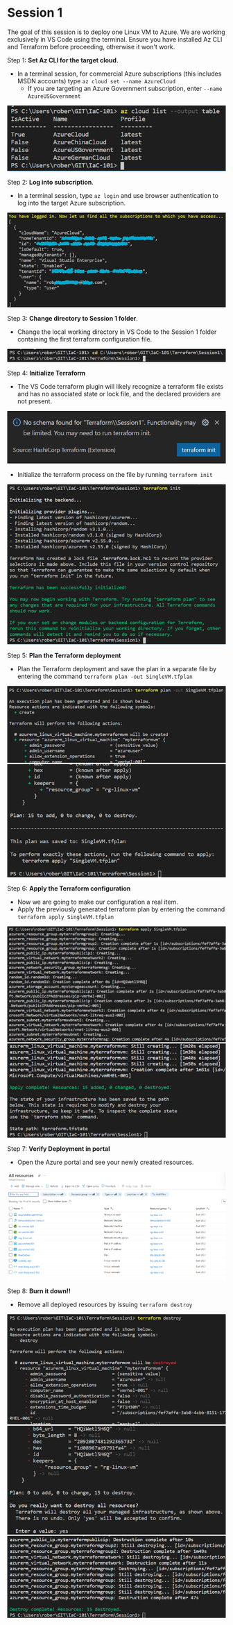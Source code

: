 # Session 1

The goal of this session is to deploy one Linux VM to Azure. We are working exclusively in VS Code using the terminal. Ensure you have installed Az CLI and Terraform before proceeding, otherwise it won't work.

Step 1: **Set Az CLI for the target cloud**.

- In a terminal session, for commercial Azure subscriptions (this includes MSDN accounts) type `az cloud set --name AzureCloud`
  - If you are targeting an Azure Government subscription, enter `--name AzureUSGovernment`

![Azure Cloud List](/.attachments/az-cloud-list-output-table.png)

Step 2: **Log into subscription**.

- In a terminal session, type `az login` and use browser authentication to log into the target Azure subscription.

![Azure Login Success](/.attachments/az-login-success.jpg)

Step 3: **Change directory to Session 1 folder**.

- Change the local working directory in VS Code to the Session 1 folder containing the first terraform configuration file.

![VS Code Change Directory](/.attachments/change-dir-to-sess-1.png)

Step 4: **Initialize Terraform**

- The VS Code terraform plugin will likely recognize a terraform file exists and has no associated state or lock file, and the declared providers are not present.

![Terraform Plugin Alert](/.attachments/Terraform-run-init.png)

- Initialize the terraform process on the file by running `terraform init`

![Terraform Init](/.attachments/terraform-init.png)

Step 5: **Plan the Terraform deployment**

- Plan the Terraform deployment and save the plan in a separate file by entering the command `terraform plan -out SingleVM.tfplan`

![Terraform Plan start](/.attachments/tf-plan1.png)
![Terraform Plan finish](/.attachments/tf-plan2.png)

Step 6: **Apply the Terraform configuration**

- Now we are going to make our configuration a real item.
- Apply the previously generated terraform plan by entering the command `terraform apply SingleVM.tfplan`

![Terraform Apply Start](/.attachments/tf-apply0.png)
![Terraform Apply Finish](/.attachments/tf-apply1.png)

Step 7: **Verify Deployment in portal**

- Open the Azure portal and see your newly created resources.
  
![Terraform Verify Deployment](/.attachments/tf-apply2.png)

Step 8: **Burn it down!!**

- Remove all deployed resources by issuing `terraform destroy`

![Terraform Destroy Start](/.attachments/tf-destroy1.png)
![Terraform Destroy Confirm](/.attachments/tf-destroy2.png)
![Terraform Destroy Complete](/.attachments/tf-destroy3.png)